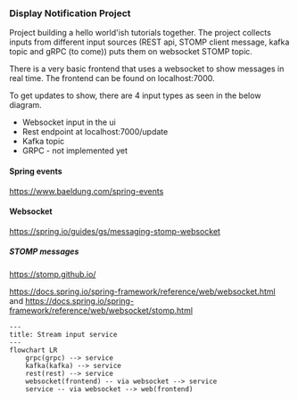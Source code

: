### Display Notification Project
Project building a hello world'ish tutorials together. The project collects inputs from different input sources 
(REST api, STOMP client message, kafka topic and gRPC (to come)) puts them on websocket STOMP topic.

There is a very basic frontend that uses a websocket to show messages in real time. The frontend can be found on 
localhost:7000.

To get updates to show, there are 4 input types as seen in the below diagram.
- Websocket input in the ui
- Rest endpoint at localhost:7000/update
- Kafka topic
- GRPC - not implemented yet

#### Spring events
https://www.baeldung.com/spring-events

#### Websocket
https://spring.io/guides/gs/messaging-stomp-websocket

##### STOMP messages
https://stomp.github.io/

https://docs.spring.io/spring-framework/reference/web/websocket.html
and
https://docs.spring.io/spring-framework/reference/web/websocket/stomp.html




```mermaid
---
title: Stream input service
---
flowchart LR
    grpc(grpc) --> service
    kafka(kafka) --> service
    rest(rest) --> service
    websocket(frontend) -- via websocket --> service
    service -- via websocket --> web(frontend)
```
